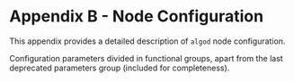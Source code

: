 # Appendix B - Node Configuration

This appendix provides a detailed description of `algod` node configuration.

Configuration parameters divided in functional groups, apart from the last deprecated parameters
group (included for completeness).